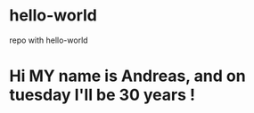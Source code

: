 # hello-world
repo with hello-world
<H1>Hi MY name is Andreas, and on tuesday I'll be 30 years !</H1>
